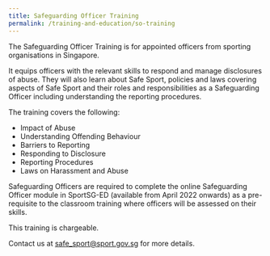 ```yaml
---
title: Safeguarding Officer Training
permalink: /training-and-education/so-training
---
```

The Safeguarding Officer Training is for appointed officers from sporting organisations in Singapore. 

It equips officers with the relevant skills to respond and manage disclosures of abuse. They will also learn about Safe Sport, policies and laws covering aspects of Safe Sport and their roles and responsibilities as a Safeguarding
Officer including understanding the reporting procedures.  

The training covers the following:
* Impact of Abuse
* Understanding Offending Behaviour
* Barriers to Reporting
* Responding to Disclosure
* Reporting Procedures
* Laws on Harassment and Abuse

Safeguarding Officers are required to complete the online Safeguarding Officer module in SportSG-ED (available from April 2022 onwards) as a pre-requisite to the classroom training where officers will be assessed on their skills. 

This training is chargeable. 

Contact us at safe_sport@sport.gov.sg for more details.